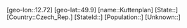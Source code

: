 ﻿---
location: [49.9,12.72]
mapzoom: [7,12] 
mapmarker: city 
type: City
tags:
- geo/City


SpocWebEntityId: 31715
isDeleted: false
confidential: public

---
[geo-lon::12.72]
[geo-lat::49.9]
[name::Kuttenplan]
[State::]
[Country::Czech_Rep.]
[StateId::]
[Population::]
[Unknown::]


